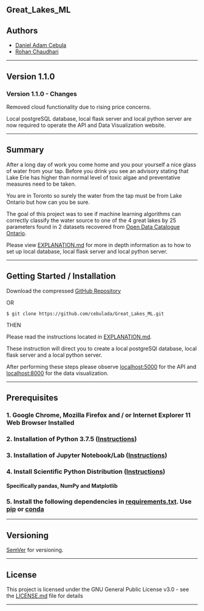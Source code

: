 ## Great_Lakes_ML

## Authors

- [Daniel Adam Cebula](https://github.com/cebulada)
- [Rohan Chaudhari](https://github.com/focusrohan)

___

## Version 1.1.0

### Version 1.1.0 - Changes

Removed cloud functionality due to rising price concerns.

Local postgreSQL database, local flask server and local python server are now required to operate the API and Data Visualization website.

___

## Summary

After a long day of work you come home and you pour yourself a nice glass of water from your tap.  Before you drink you see an advisory stating that Lake Erie has higher than normal level of toxic algae and preventative measures need to be taken.

You are in Toronto so surely the water from the tap must be from Lake Ontario but how can you be sure.

The goal of this project was to see if machine learning algorithms can correctly classify the water source to one of the 4 great lakes by 25 parameters found in 2 datasets recovered from [Open Data Catalogue Ontario](https://data.ontario.ca/).

Please view [EXPLANATION.md](./EXPLANATION.md) for more in depth information as to how to set up local database, local flask server and local python server.

___

## Getting Started / Installation

Download the compressed [GitHub Repository](https://github.com/cebulada/Great_Lakes_ML.git)

OR

```
$ git clone https://github.com/cebulada/Great_Lakes_ML.git
```

THEN

Please read the instructions located in [EXPLANATION.md](./EXPLANATION.md).

These instruction will direct you to create a local postgreSQl database, local flask server and a local python server.

After performing these steps please observe [localhost:5000](http://localhost:5000/) for the API and [localhost:8000](http://localhost:5000/) for the data visualization.

___

## Prerequisites

### 1. Google Chrome, Mozilla Firefox and / or Internet Explorer 11 Web Browser Installed

### 2. Installation of Python 3.7.5 ([Instructions](https://www.python.org/downloads/release/python-375/))

### 3. Installation of Jupyter Notebook/Lab ([Instructions](https://jupyter.org/install))

### 4. Install Scientific Python Distribution ([Instructions](https://www.scipy.org/install.html))
#### Specifically pandas, NumPy and Matplotlib

### 5. Install the following dependencies in [requirements.txt](./requirements.txt). Use [pip](https://pypi.org/) or [conda](https://docs.conda.io/en/latest/)

___

## Versioning

[SemVer](http://semver.org/) for versioning.

___

## License

This project is licensed under the GNU General Public License v3.0 - see the [LICENSE.md](./LICENSE.md) file for details

___